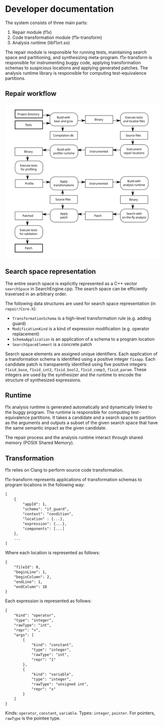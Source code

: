 # Developer documentation #

The system consists of three main parts:

1. Repair module (f1x) 
2. Code transformation module (f1x-transform)
3. Analysis runtime (libf1xrt.so)

The repair module is responsible for running tests, maintaining search space and partitioning, and synthesizing meta-program. f1x-transform is responsible for instrumenting buggy code, applying transformation schemas to suspicious locations and applying generated patches. The analysis runtime library is responsible for computing test-equivalence partitions.

## Repair workflow ##

![Workflow](./workflow.svg)

## Search space representation ##

The entire search space is explicitly represented as a C++ vector `searchSpace` in SearchEngine.cpp. The search space can be efficiently traversed in an arbitrary order.

The following data structures are used for search space representation (in `repair/Core.h`):

- `TransformationSchema` is a high-level transformation rule (e.g. adding guard)
- `ModificationKind` is a kind of expression modification (e.g. operator replacement)
- `SchemaApplication` is an application of a schema to a program location
- `SearchSpaceElement` is a concrete patch

Search space elements are assigned unique identifiers. Each application of a transformation schema is identified using a positive integer `f1xapp`. Each candidate patch is transparently identified using five positive integers: `f1xid_base`, `f1xid_int2`, `f1xid_bool2`, `f1xid_comp3`, `f1xid_param`. These integers are used by the synthesizer and the runtime to encode the structure of synthesized expressions.

## Runtime ##

f1x analysis runtime is generated automatically and dynamically linked to the buggy program. The runtime is responsible for computing test-equivalence partitions. It takes a candidate and a search space to partition as the arguments and outputs a subset of the given search space that have the same semantic impact as the given candidate.

The repair process and the analysis runtime interact through shared memory (POSIX Shared Memory).

## Transformation ##

f1x relies on Clang to perform source code transformation.

f1x-transform represents applications of transformation schemas to program locations in the following way:

    [
        {
            "appId": 1,
            "schema": "if_guard",
            "context": "condition",
            "location" : {...},
            "expression": {...},
            "components": [...]
        },
        ...
    ]
    
Where each location is represented as follows:

    {
        "fileId": 0,
        "beginLine": 1,
        "beginColumn": 2,
        "endLine": 1,
        "endColumn": 10
    }

Each expression is represented as follows:

    {
        "kind": "operator",
        "type": "integer",
        "rawType": "int",
        "repr": ">",
        "args": [
            {
                "kind": "constant",
                "type": "integer",
                "rawType": "int",
                "repr": "1"
            },
            {
                "kind": "variable",
                "type": "integer",
                "rawType": "unsigned int",
                "repr": "x"
            }
        ]
    }
    
Kinds: `operator`, `constant`, `variable`. Types: `integer`, `pointer`. For pointers, `rawType` is the pointee type.
